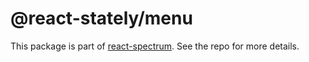 # @react-stately/menu

This package is part of [react-spectrum](https://github.com/adobe-private/react-spectrum-v3). See the repo for more details.
